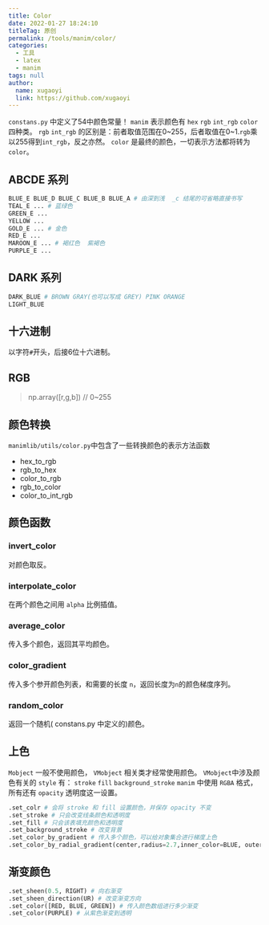 ```yaml
---
title: Color
date: 2022-01-27 18:24:10
titleTag: 原创
permalink: /tools/manim/color/
categories: 
  - 工具
  - latex
  - manim
tags: null
author: 
  name: xugaoyi
  link: https://github.com/xugaoyi
---
```

`constans.py` 中定义了54中颜色常量！
`manim` 表示颜色有 `hex` `rgb` `int_rgb` `color`四种类。
`rgb` `int_rgb` 的区别是：前者取值范围在0~255，后者取值在0~1.`rgb`乘以255得到`int_rgb`，反之亦然。
`color` 是最终的颜色，一切表示方法都将转为`color`。
<!-- more -->
## ABCDE 系列

```py
BLUE_E BLUE_D BLUE_C BLUE_B BLUE_A # 由深到浅  _c 结尾的可省略直接书写
TEAL_E ... # 蓝绿色
GREEN_E ...
YELLOW ...
GOLD_E ... # 金色
RED_E ...
MAROON_E ... # 褐红色  紫褐色
PURPLE_E ... 
```
## DARK 系列

```py
DARK_BLUE # BROWN GRAY(也可以写成 GREY) PINK ORANGE
LIGHT_BLUE 
```
## 十六进制
以字符`#`开头，后接6位十六进制。
## RGB
> np.array([r,g,b]) // 0~255

## 颜色转换
`manimlib/utils/color.py`中包含了一些转换颜色的表示方法函数
- hex_to_rgb
- rgb_to_hex
- color_to_rgb
- rgb_to_color
- color_to_int_rgb
## 颜色函数
### invert_color
对颜色取反。
### interpolate_color
在两个颜色之间用 `alpha` 比例插值。
### average_color
传入多个颜色，返回其平均颜色。
### color_gradient
传入多个参开颜色列表，和需要的长度 `n`，返回长度为`n`的颜色梯度序列。
### random_color
返回一个随机( constans.py 中定义的)颜色。

## 上色
`Mobject` 一般不使用颜色， `VMobject` 相关类才经常使用颜色。
`VMobject`中涉及颜色有关的 `style` 有： `stroke` `fill` `background_stroke`
`manim` 中使用 `RGBA` 格式，所有还有 `opacity` 透明度这一设置。

```py
.set_colr # 会将 stroke 和 fill 设置颜色，并保存 opacity 不变
.set_stroke # 只会改变线条颜色和透明度
.set_fill # 只会该表填充颜色和透明度
.set_background_stroke # 改变背景
.set_color_by_gradient # 传入多个颜色，可以给对象集合进行梯度上色 
.set_color_by_radial_gradient(center,radius=2.7,inner_color=BLUE, outer_color=PINK) # 以中心(默认对象中心)，半径多少，由内向外渐变颜色
```
## 渐变颜色

```py
.set_sheen(0.5, RIGHT) # 向右渐变
.set_sheen_direction(UR) # 改变渐变方向
.set_color([RED, BLUE, GREEN]) # 传入颜色数组进行多少渐变
.set_color(PURPLE) # 从紫色渐变到透明
```

```py

```